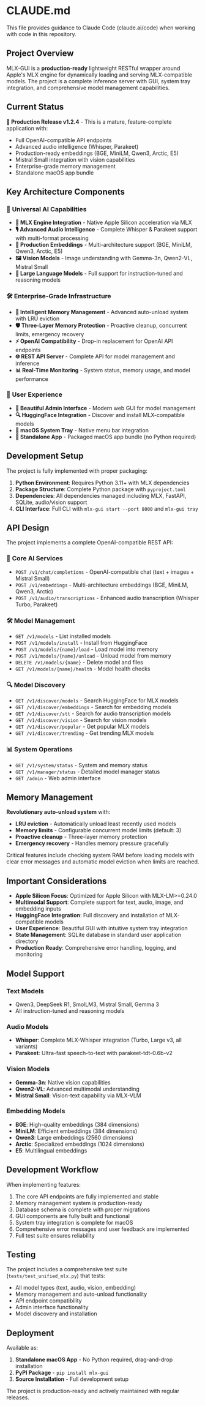 # CLAUDE.md

This file provides guidance to Claude Code (claude.ai/code) when working with code in this repository.

## Project Overview

MLX-GUI is a **production-ready** lightweight RESTful wrapper around Apple's MLX engine for dynamically loading and serving MLX-compatible models. The project is a complete inference server with GUI, system tray integration, and comprehensive model management capabilities.

## Current Status

**🎉 Production Release v1.2.4** - This is a mature, feature-complete application with:
- Full OpenAI-compatible API endpoints
- Advanced audio intelligence (Whisper, Parakeet)
- Production-ready embeddings (BGE, MiniLM, Qwen3, Arctic, E5)
- Mistral Small integration with vision capabilities
- Enterprise-grade memory management
- Standalone macOS app bundle

## Key Architecture Components

### 🎯 **Universal AI Capabilities**
- **🧠 MLX Engine Integration** - Native Apple Silicon acceleration via MLX
- **🎙️ Advanced Audio Intelligence** - Complete Whisper & Parakeet support with multi-format processing
- **🔢 Production Embeddings** - Multi-architecture support (BGE, MiniLM, Qwen3, Arctic, E5)
- **🖼️ Vision Models** - Image understanding with Gemma-3n, Qwen2-VL, Mistral Small
- **🤖 Large Language Models** - Full support for instruction-tuned and reasoning models

### 🛠️ **Enterprise-Grade Infrastructure**
- **🔄 Intelligent Memory Management** - Advanced auto-unload system with LRU eviction
- **🛡️ Three-Layer Memory Protection** - Proactive cleanup, concurrent limits, emergency recovery
- **⚡ OpenAI Compatibility** - Drop-in replacement for OpenAI API endpoints
- **🌐 REST API Server** - Complete API for model management and inference
- **📊 Real-Time Monitoring** - System status, memory usage, and model performance

### 🎨 **User Experience**
- **🎨 Beautiful Admin Interface** - Modern web GUI for model management
- **🔍 HuggingFace Integration** - Discover and install MLX-compatible models
- **🍎 macOS System Tray** - Native menu bar integration
- **📱 Standalone App** - Packaged macOS app bundle (no Python required)

## Development Setup

The project is fully implemented with proper packaging:

1. **Python Environment**: Requires Python 3.11+ with MLX dependencies
2. **Package Structure**: Complete Python package with `pyproject.toml`
3. **Dependencies**: All dependencies managed including MLX, FastAPI, SQLite, audio/vision support
4. **CLI Interface**: Full CLI with `mlx-gui start --port 8000` and `mlx-gui tray`

## API Design

The project implements a complete OpenAI-compatible REST API:

### 🎯 **Core AI Services**
- `POST /v1/chat/completions` - OpenAI-compatible chat (text + images + Mistral Small)
- `POST /v1/embeddings` - Multi-architecture embeddings (BGE, MiniLM, Qwen3, Arctic)
- `POST /v1/audio/transcriptions` - Enhanced audio transcription (Whisper Turbo, Parakeet)

### 🛠️ **Model Management**
- `GET /v1/models` - List installed models
- `POST /v1/models/install` - Install from HuggingFace
- `POST /v1/models/{name}/load` - Load model into memory
- `POST /v1/models/{name}/unload` - Unload model from memory
- `DELETE /v1/models/{name}` - Delete model and files
- `GET /v1/models/{name}/health` - Model health checks

### 🔍 **Model Discovery**
- `GET /v1/discover/models` - Search HuggingFace for MLX models
- `GET /v1/discover/embeddings` - Search for embedding models
- `GET /v1/discover/stt` - Search for audio transcription models
- `GET /v1/discover/vision` - Search for vision models
- `GET /v1/discover/popular` - Get popular MLX models
- `GET /v1/discover/trending` - Get trending MLX models

### 📊 **System Operations**
- `GET /v1/system/status` - System and memory status
- `GET /v1/manager/status` - Detailed model manager status
- `GET /admin` - Web admin interface

## Memory Management

**Revolutionary auto-unload system** with:
- **LRU eviction** - Automatically unload least recently used models
- **Memory limits** - Configurable concurrent model limits (default: 3)
- **Proactive cleanup** - Three-layer memory protection
- **Emergency recovery** - Handles memory pressure gracefully

Critical features include checking system RAM before loading models with clear error messages and automatic model eviction when limits are reached.

## Important Considerations

- **Apple Silicon Focus**: Optimized for Apple Silicon with MLX-LM>=0.24.0
- **Multimodal Support**: Complete support for text, audio, image, and embedding inputs
- **HuggingFace Integration**: Full discovery and installation of MLX-compatible models
- **User Experience**: Beautiful GUI with intuitive system tray integration
- **State Management**: SQLite database in standard user application directory
- **Production Ready**: Comprehensive error handling, logging, and monitoring

## Model Support

### Text Models
- Qwen3, DeepSeek R1, SmolLM3, Mistral Small, Gemma 3
- All instruction-tuned and reasoning models

### Audio Models
- **Whisper**: Complete MLX-Whisper integration (Turbo, Large v3, all variants)
- **Parakeet**: Ultra-fast speech-to-text with parakeet-tdt-0.6b-v2

### Vision Models
- **Gemma-3n**: Native vision capabilities
- **Qwen2-VL**: Advanced multimodal understanding
- **Mistral Small**: Vision-text capability via MLX-VLM

### Embedding Models
- **BGE**: High-quality embeddings (384 dimensions)
- **MiniLM**: Efficient embeddings (384 dimensions)
- **Qwen3**: Large embeddings (2560 dimensions)
- **Arctic**: Specialized embeddings (1024 dimensions)
- **E5**: Multilingual embeddings

## Development Workflow

When implementing features:
1. The core API endpoints are fully implemented and stable
2. Memory management system is production-ready
3. Database schema is complete with proper migrations
4. GUI components are fully built and functional
5. System tray integration is complete for macOS
6. Comprehensive error messages and user feedback are implemented
7. Full test suite ensures reliability

## Testing

The project includes a comprehensive test suite (`tests/test_unified_mlx.py`) that tests:
- All model types (text, audio, vision, embedding)
- Memory management and auto-unload functionality
- API endpoint compatibility
- Admin interface functionality
- Model discovery and installation

## Deployment

Available as:
1. **Standalone macOS App** - No Python required, drag-and-drop installation
2. **PyPI Package** - `pip install mlx-gui`
3. **Source Installation** - Full development setup

The project is production-ready and actively maintained with regular releases.